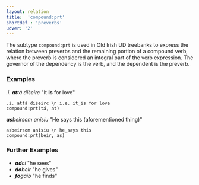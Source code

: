 ```yaml
---
layout: relation
title:  'compound:prt'
shortdef : 'preverbs'
udver: '2'
---
```


The subtype `compound:prt` is used in Old Irish UD treebanks to express the relation between preverbs and the remaining portion of a compound verb, where the preverb is considered an integral part of the verb expression. The governor of the dependency is the verb, and the dependent is the preverb.

### Examples

_.i. <b>at</b>tá diṡeirc_ "It <b>is</b> for love"

~~~ sdparse
.i. attá diṡeirc \n i.e. it_is for love
compound:prt(tá, at)
~~~

_<b>as</b>beirsom anísiu_ "He says this (aforementioned thing)"

~~~ sdparse
asbeirsom anísiu \n he_says this
compound:prt(beir, as)
~~~

### Further Examples

* _<b>ad</b>cí_ "he sees"
* _<b>do</b>beir_ "he gives"
* _<b>fo</b>gaib_ "he finds"
<!-- Interlanguage links updated Ne 5. května 2024, 18:20:56 CEST -->
